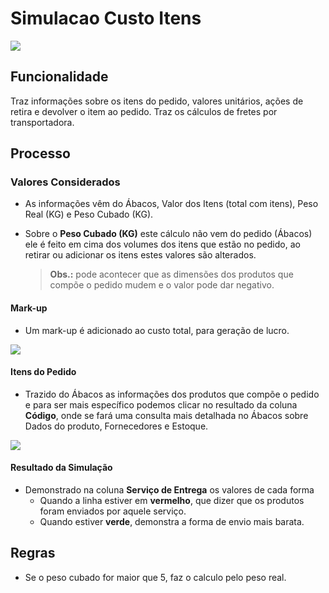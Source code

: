 # Simulacao Custo Itens

![](http://developers.connectparts.com.br/imagens/SimulacaoCustoFreteItensPedido01.png)

## Funcionalidade

Traz informações sobre os itens do pedido, valores unitários, ações de retira e devolver o item ao pedido. Traz os cálculos de fretes por transportadora.

## Processo

### Valores Considerados

* As informações vêm do Ábacos, Valor dos Itens \(total com itens\), Peso Real \(KG\) e Peso Cubado \(KG\).
* Sobre o **Peso Cubado \(KG\)**  este cálculo não vem do pedido \(Ábacos\) ele é feito em cima dos volumes dos itens que estão no pedido, ao retirar ou adicionar os itens estes valores são alterados.

  > **Obs.:**  pode acontecer que as dimensões dos produtos que compõe o pedido mudem e o valor pode dar negativo.

#### Mark-up

* Um mark-up é adicionado ao custo total, para geração de lucro.

![](http://developers.connectparts.com.br/imagens/SimulacaoCustoFreteItensPedido02.png)

#### Itens do Pedido

* Trazido do Ábacos as informações dos produtos que compõe o pedido e para ser mais específico podemos clicar no resultado da coluna **Código**, onde se fará uma consulta mais detalhada no Ábacos sobre Dados do produto, Fornecedores e Estoque.

![](http://developers.connectparts.com.br/imagens/SimulacaoCustoFreteItensPedido03.png)

#### Resultado da Simulação

* Demonstrado na coluna **Serviço de Entrega** os valores de cada forma
  * Quando a linha estiver em **vermelho**, que dizer que os produtos foram enviados por aquele serviço.
  * Quando estiver **verde**, demonstra a forma de envio mais barata.

## Regras

* Se o peso cubado for maior que 5, faz o calculo pelo peso real.

